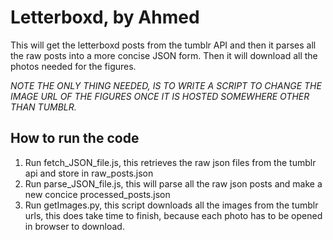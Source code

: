 # Letterboxd, by Ahmed
This will get the letterboxd posts from the tumblr API and then it parses all the raw posts into a more concise JSON form. Then it will download all the photos needed for the figures. 

*NOTE THE ONLY THING NEEDED, IS TO WRITE A SCRIPT TO CHANGE THE IMAGE URL OF THE FIGURES ONCE IT IS HOSTED SOMEWHERE OTHER THAN TUMBLR.*

## How to run the code
1. Run fetch_JSON_file.js, this retrieves the raw json files from the tumblr api and store in raw_posts.json
2. Run parse_JSON_file.js, this will parse all the raw json posts and make a new concice processed_posts.json
3. Run getImages.py, this script downloads all the images from the tumblr urls, this does take time to finish, because each photo has to be opened in browser to download.
